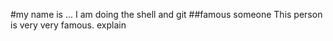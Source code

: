 #my name is ...
I am doing the shell and git
##famous someone
This person is very very famous.
explain
